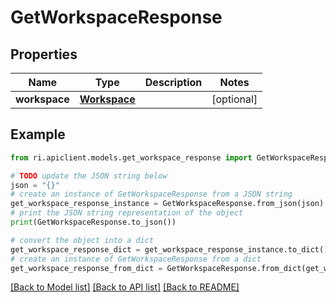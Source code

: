 # GetWorkspaceResponse


## Properties

Name | Type | Description | Notes
------------ | ------------- | ------------- | -------------
**workspace** | [**Workspace**](Workspace.md) |  | [optional] 

## Example

```python
from ri.apiclient.models.get_workspace_response import GetWorkspaceResponse

# TODO update the JSON string below
json = "{}"
# create an instance of GetWorkspaceResponse from a JSON string
get_workspace_response_instance = GetWorkspaceResponse.from_json(json)
# print the JSON string representation of the object
print(GetWorkspaceResponse.to_json())

# convert the object into a dict
get_workspace_response_dict = get_workspace_response_instance.to_dict()
# create an instance of GetWorkspaceResponse from a dict
get_workspace_response_from_dict = GetWorkspaceResponse.from_dict(get_workspace_response_dict)
```
[[Back to Model list]](../README.md#documentation-for-models) [[Back to API list]](../README.md#documentation-for-api-endpoints) [[Back to README]](../README.md)

